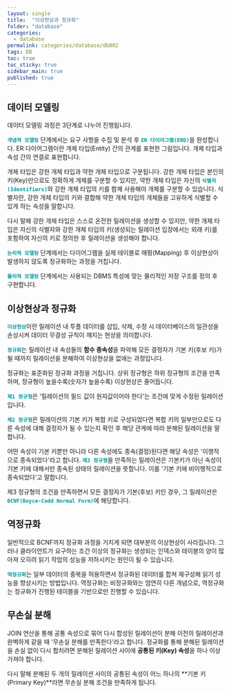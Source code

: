 ```yaml
---
layout: single
title:  "이상현상과 정규화"
folder: "database"
categories:
  - database
permalink: categories/database/db002
tags: DB
toc: true
toc_sticky: true
sidebar_main: true
published: true
---
```


## 데이터 모델링
데이터 모델링 과정은 3단계로 나누어 진행됩니다.

<span style="color: rgb(3, 150, 150); font-weight: bold;">`개념적 모델링`</span> 단계에서는 요구 사항을 수집 및 분석 후 <span style="color: rgb(3, 150, 150); font-weight: bold;">`ER 다이어그램(ERD)`</span>을 완성합니다. ER 다이어그램이란 개체 타입(Entity) 간의 관계를 표현한 그림입니다. 개체 타입과 속성 간의 연결로 표현합니다.

개체 타입은 강한 개체 타입과 약한 개체 타입으로 구분됩니다. 강한 개체 타입은 본인의 키(Key)만으로도 정확하게 개체를 구분할 수 있지만, 약한 개체 타입은 자신의 <span style="color: rgb(3, 150, 150); font-weight: bold;">`식별자(Identifiers)`</span>와 강한 개체 타입의 키를 함께 사용해야 개체를 구분할 수 있습니다. 식별자란, 강한 개체 타입의 키와 결합해 약한 개체 타입의 개체들을 고유하게 식별할 수 있게 하는 속성을 말합니다.

다시 말해 강한 개체 타입은 스스로 온전한 릴레이션을 생성할 수 있지만, 약한 개체 타입은 자신의 식별자와 강한 개체 타입의 키(생성되는 릴레이션 입장에서는 외래 키)를 포함하여 자신의 키로 정의한 후 릴레이션을 생성해야 합니다.

<span style="color: rgb(3, 150, 150); font-weight: bold;">`논리적 모델링`</span> 단계에서는 다이어그램을 실제 테이블로 매핑(Mapping) 후 이상현상이 발생하지 않도록 정규화하는 과정을 거칩니다.

<span style="color: rgb(3, 150, 150); font-weight: bold;">`물리적 모델링`</span> 단계에서는 사용되는 DBMS 특성에 맞는 물리적인 저장 구조를 정의 후 구현합니다.


## 이상현상과 정규화
<span style="color: rgb(3, 150, 150); font-weight: bold;">`이상현상`</span>이란 릴레이션 내 투플 데이터를 삽입, 삭제, 수정 시 데이터베이스의 일관성을 손상시켜 데이터 무결성 규칙이 깨지는 현상을 의미합니다.

<span style="color: rgb(3, 150, 150); font-weight: bold;">`정규화`</span>는 릴레이션 내 속성들의 **함수 종속성**을 파악해 모든 결정자가 기본 키(후보 키)가 될 때까지 릴레이션을 분해하여 이상현상을 없애는 과정입니다.

정규화는 표준화된 정규화 과정을 거칩니다. 상위 정규형은 하위 정규형의 조건을 만족하며, 정규형이 높을수록(숫자가 높을수록) 이상현상은 줄어듭니다.

<span style="color: rgb(3, 150, 150); font-weight: bold;">`제1 정규형`</span>은 \'릴레이션의 필드 값이 원자값이어야 한다\'는 조건에 맞게 수정된 릴레이션입니다.

<span style="color: rgb(3, 150, 150); font-weight: bold;">`제2 정규형`</span>은 릴레이션의 기본 키가 복합 키로 구성되었다면 복합 키의 일부만으로도 다른 속성에 대해 결정자가 될 수 있는지 확인 후 해당 관계에 따라 분해된 릴레이션을 말합니다.

어떤 속성이 기본 키뿐만 아니라 다른 속성에도 종속(결정)된다면 해당 속성은 '이행적으로 종속되었다'라고 합니다. <span style="color: rgb(3, 150, 150); font-weight: bold;">`제3 정규형`</span>을 만족하는 릴레이션은 기본키가 아닌 속성이 기본 키에 대해서만 종속된 상태의 릴레이션을 뜻합니다. 이를 \'기본 키에 비이행적으로 종속되었다\'고 말합니다.

제3 정규형의 조건을 만족하면서 모든 결정자가 기본(후보) 키인 경우, 그 릴레이션은 <span style="color: rgb(3, 150, 150); font-weight: bold;">`BCNF(Boyce-Codd Normal Form)`</span>에 해당합니다.

## 역정규화
일반적으로 BCNF까지 정규화 과정을 거치게 되면 대부분의 이상현상이 사라집니다. 그러나 클라이언트가 요구하는 조건 이상의 정규화는 생성되는 인덱스와 테이블의 양이 많아져 오히려 읽기 작업의 성능을 저하시키는 원인이 될 수 있습니다.

<span style="color: rgb(3, 150, 150); font-weight: bold;">`역정규화`</span>는 일부 데이터의 중복을 허용하면서 정규화된 데이터를 합쳐 재구성해 읽기 성능을 향상시키는 방법입니다. 역정규화는 비정규화와는 엄연히 다른 개념으로, 역정규화는 정규화가 진행된 테이블을 기반으로만 진행할 수 있습니다.

## 무손실 분해
JOIN 연산을 통해 공통 속성으로 묶어 다시 합성된 릴레이션이 분해 이전의 릴레이션과 완벽하게 같을 때 \'무손실 분해를 만족한다\'라고 합니다. 정규화를 통해 분해된 릴레이션을 손실 없이 다시 합치려면 분해된 릴레이션 사이에 **공통된 키(Key) 속성**을 하나 이상 가져야 합니다.

다시 말해 분해된 두 개의 릴레이션 사이의 공통된 속성이 어느 하나의 **기본 키(Primary Key)**라면 무손실 분해 조건을 만족하게 됩니다.